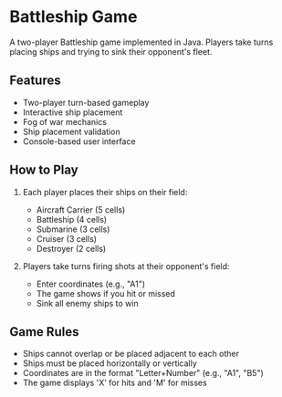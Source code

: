 # Battleship Game

A two-player Battleship game implemented in Java. Players take turns placing ships and trying to sink their opponent's fleet.

## Features

- Two-player turn-based gameplay
- Interactive ship placement
- Fog of war mechanics
- Ship placement validation
- Console-based user interface

## How to Play

1. Each player places their ships on their field:
   - Aircraft Carrier (5 cells)
   - Battleship (4 cells)
   - Submarine (3 cells)
   - Cruiser (3 cells)
   - Destroyer (2 cells)

2. Players take turns firing shots at their opponent's field:
   - Enter coordinates (e.g., "A1")
   - The game shows if you hit or missed
   - Sink all enemy ships to win

## Game Rules

- Ships cannot overlap or be placed adjacent to each other
- Ships must be placed horizontally or vertically
- Coordinates are in the format "Letter+Number" (e.g., "A1", "B5")
- The game displays 'X' for hits and 'M' for misses

